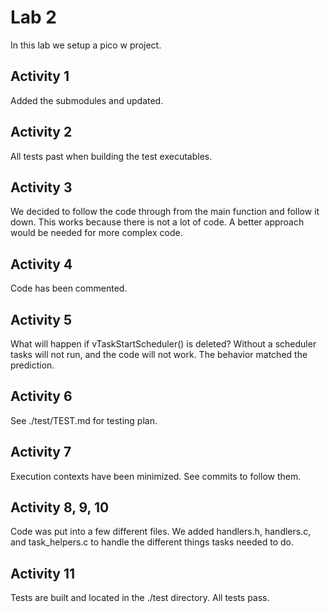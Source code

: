 # Lab 2
In this lab we setup a pico w project. 

## Activity 1
Added the submodules and updated.

## Activity 2
All tests past when building the test executables.

## Activity 3
We decided to follow the code through from the main function and follow it down. This works because there is not a lot of code. A better approach would be needed for more complex code.

## Activity 4
Code has been commented.

## Activity 5
What will happen if vTaskStartScheduler() is deleted? Without a scheduler tasks will not run, and the code will not work. The behavior matched the prediction.

## Activity 6
See ./test/TEST.md for testing plan.

## Activity 7
Execution contexts have been minimized. See commits to follow them.

## Activity 8, 9, 10
Code was put into a few different files. We added handlers.h, handlers.c, and task_helpers.c to handle the different things tasks needed to do.

## Activity 11
Tests are built and located in the ./test directory. All tests pass.
